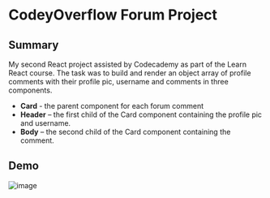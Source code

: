 # CodeyOverflow Forum Project
## Summary
My second React project assisted by Codecademy as part of the Learn React course. The task was to build and render an object array of profile comments with their profile pic, username and comments in three components.
- **Card** - the parent component for each forum comment
- **Header** – the first child of the Card component containing the profile pic and username.
- **Body** – the second child of the Card component containing the comment.
## Demo
![image](https://github.com/user-attachments/assets/f063a806-32cb-4865-971a-5577866600c2)
